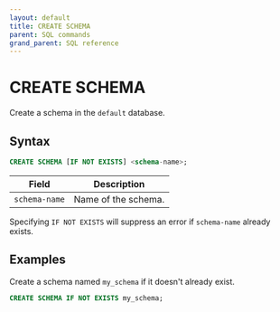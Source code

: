 ```yaml
---
layout: default
title: CREATE SCHEMA
parent: SQL commands
grand_parent: SQL reference
---
```


<!-- markdownlint-disable title-case-style -->

# CREATE SCHEMA

<!-- markdownlint-enable title-case-style -->

Create a schema in the `default` database.

## Syntax

```sql
CREATE SCHEMA [IF NOT EXISTS] <schema-name>;
```

| Field         | Description         |
| ------------- | ------------------- |
| `schema-name` | Name of the schema. |

Specifying `IF NOT EXISTS` will suppress an error if `schema-name` already
exists.

## Examples

Create a schema named `my_schema` if it doesn't already exist.

```sql
CREATE SCHEMA IF NOT EXISTS my_schema;
```
